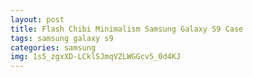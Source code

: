```yaml
---
layout: post
title: Flash Chibi Minimalism Samsung Galaxy S9 Case
tags: samsung galaxy s9
categories: samsung
img: 1s5_zgxXD-LCklSJmqVZLWGGcv5_0d4KJ
---
```

